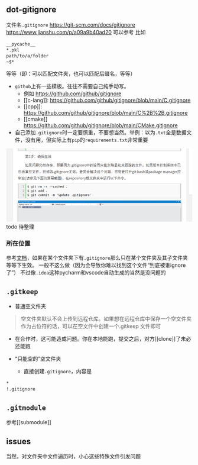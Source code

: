 ## dot-gitignore
文件名`.gitignore`
https://git-scm.com/docs/gitignore
https://www.jianshu.com/p/a09a9b40ad20
可以参考
比如
```text
__pycache__
*.pkl
path/to/a/folder
~$*
```
等等（即：可以匹配文件夹，也可以匹配后缀名，等等）
- `github`上有一些模板。往往不需要自己纯手动写。
  - 例如 https://github.com/github/gitignore
  - [[c-lang]]: https://github.com/github/gitignore/blob/main/C.gitignore
  - [[cpp]]: https://github.com/github/gitignore/blob/main/C%2B%2B.gitignore
  - [[cmake]] https://github.com/github/gitignore/blob/main/CMake.gitignore
- 自己添加`.gitignore`时一定要慎重，不要想当然。举例：以为`.txt`全是数据文件，没有用，但实际上有`pip`的`requirements.txt`非常重要

![](ignore-existing-files.png) todo 待整理
### 所在位置
参考[文档](https://git-scm.com/docs/gitignore)，如果在某个文件夹下有`.gitignore`那么只在某个文件夹及其子文件夹等等下生效。
一般不这么做（因为会导致你难以找到这个文件“到底被谁ignore了”）
不过像`.idea`这种pycharm和vscode自动生成的当然是没问题的
## `.gitkeep`
- 普通空文件夹
> 空文件夹默认不会上传到远程仓库。如果想在远程仓库中保存一个空文件夹作为占位符的话，可以在空文件中创建一个.gitkeep 文件即可
- 在合作时，这可能造成问题。你在本地能跑，提交之后，对方[[clone]]了未必还能跑

- “只能空的”空文件夹
  - 直接创建`.gitignore`，内容是
```text
*
!.gitignore
```
## `.gitmodule`
参考[[submodule]]
## issues
当然，对文件夹中文件遍历时，小心这些特殊文件引发问题